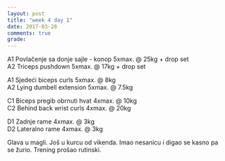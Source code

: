 ```yaml
---
layout: post
title: "week 4 day 1"
date: 2017-03-28
comments: true
grade:
---
```


A1 Povlačenje sa donje sajle - konop 5xmax. @ 25kg + drop set       
A2 Triceps pushdown 5xmax. @ 17kg + drop set     

A1 Sjedeći biceps curls 5xmax. @ 8kg      
A2 Lying dumbell extension 5xmax. @ 7.5kg            

C1 Biceps pregib obrnuti hvat 4xmax. @ 10kg     
C2 Behind back wrist curls 4xmax. @ 20kg        

D1 Zadnje rame 4xmax. @ 3kg  
D2 Lateralno rame 4xmax. @ 3kg  

Glava u magli. Još u kurcu od vikenda. Imao nesanicu i digao se kasno pa se žurio. Trening prošao rutinski.
